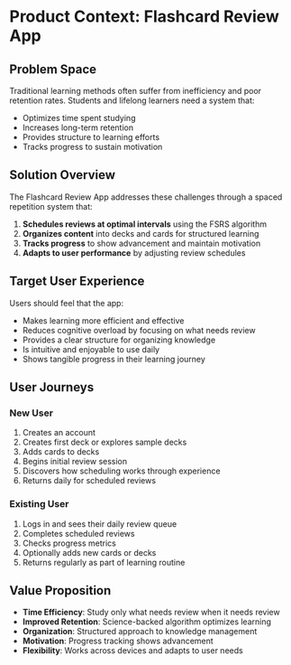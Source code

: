 # Product Context: Flashcard Review App

## Problem Space
Traditional learning methods often suffer from inefficiency and poor retention rates. Students and lifelong learners need a system that:
- Optimizes time spent studying
- Increases long-term retention
- Provides structure to learning efforts
- Tracks progress to sustain motivation

## Solution Overview
The Flashcard Review App addresses these challenges through a spaced repetition system that:
1. **Schedules reviews at optimal intervals** using the FSRS algorithm
2. **Organizes content** into decks and cards for structured learning
3. **Tracks progress** to show advancement and maintain motivation
4. **Adapts to user performance** by adjusting review schedules

## Target User Experience
Users should feel that the app:
- Makes learning more efficient and effective
- Reduces cognitive overload by focusing on what needs review
- Provides a clear structure for organizing knowledge
- Is intuitive and enjoyable to use daily
- Shows tangible progress in their learning journey

## User Journeys

### New User
1. Creates an account
2. Creates first deck or explores sample decks
3. Adds cards to decks
4. Begins initial review session
5. Discovers how scheduling works through experience
6. Returns daily for scheduled reviews

### Existing User
1. Logs in and sees their daily review queue
2. Completes scheduled reviews
3. Checks progress metrics
4. Optionally adds new cards or decks
5. Returns regularly as part of learning routine

## Value Proposition
- **Time Efficiency**: Study only what needs review when it needs review
- **Improved Retention**: Science-backed algorithm optimizes learning
- **Organization**: Structured approach to knowledge management
- **Motivation**: Progress tracking shows advancement
- **Flexibility**: Works across devices and adapts to user needs 